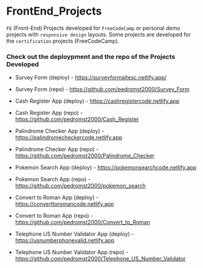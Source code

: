 # FrontEnd_Projects
`FE` (Front-End) Projects developed for `FreeCodeCamp` or personal demo projects with `responsive design` layouts.
Some projects are developed for the `certification` projects (FreeCodeCamp).

### Check out the deploypment and the repo of the Projects Developed

* Survey Form (deploy) - https://surveyformaltesc.netlify.app/
* Survey Form (repo) - https://github.com/pedromst2000/Survey_Form

* Cash Register App (deploy) - https://cashregistercode.netlify.app
* Cash Register App (repo) - https://github.com/pedromst2000/Cash_Register

* Palindrome Checker App (deploy) - https://palindromecheckercode.netlify.app
* Palindrome Checker App (repo) - https://github.com/pedromst2000/Palindrome_Checker

* Pokemon Search App (deploy) - https://pokemonsearchcode.netlify.app
* Pokemon Search App (repo) - https://github.com/pedromst2000/pokemon_search

* Convert to Roman App (deploy) - https://converttoromancode.netlify.app
* Convert to Roman App (repo) - https://github.com/pedromst2000/Convert_to_Roman

* Telephone US Number Validator App (deploy) - https://usnumberphonevalid.netlify.app
* Telephone US Number Validator App (repo) -  https://github.com/pedromst2000/Telephone_US_Number_Validator

